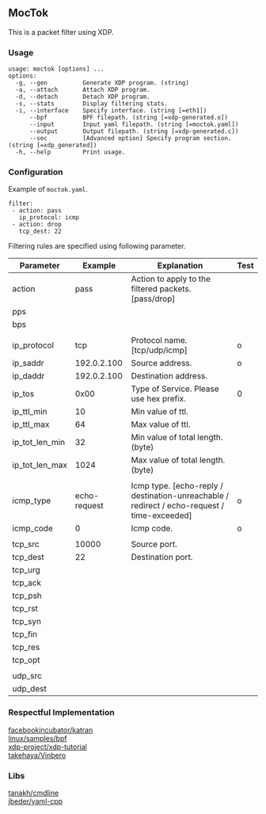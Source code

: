## MocTok
This is a packet filter using XDP.

### Usage

```
usage: moctok [options] ... 
options:
  -g, --gen          Generate XDP program. (string)
  -a, --attach       Attach XDP program.
  -d, --detach       Detach XDP program.
  -s, --stats        Display filtering stats.
  -i, --interface    Specify interface. (string [=eth1])
      --bpf          BPF filepath. (string [=xdp-generated.o])
      --input        Input yaml filepath. (string [=moctok.yaml])
      --output       Output filepath. (string [=xdp-generated.c])
      --sec          [Advanced option] Specify program section. (string [=xdp_generated])
  -h, --help         Print usage.
```

### Configuration
Example of `moctok.yaml`. 

```
filter:
 - action: pass
   ip_protocol: icmp
 - action: drop
   tcp_dest: 22
```

Filtering rules are specified using following parameter.

| **Parameter**  | **Example**  | **Explanation**                                                                             | **Test** |
|----------------|--------------|---------------------------------------------------------------------------------------------|----------|
| action         | pass         | Action to apply to the filtered packets. [pass/drop]                                        |          |
| pps            |              |                                                                                             |          |
| bps            |              |                                                                                             |          |
|                |              |                                                                                             |          |
| ip_protocol    | tcp          | Protocol name. [tcp/udp/icmp]                                                               | o        |
| ip_saddr       | 192.0.2.100  | Source address.                                                                             | o        |
| ip_daddr       | 192.0.2.100  | Destination address.                                                                        |          |
| ip_tos         | 0x00         | Type of Service. Please use hex prefix.                                                     | 0        |
| ip_ttl_min     | 10           | Min value of ttl.                                                                           |          |
| ip_ttl_max     | 64           | Max value of ttl.                                                                           |          |
| ip_tot_len_min | 32           | Min value of total length.(byte)                                                            |          |
| ip_tot_len_max | 1024         | Max value of total length.(byte)                                                            |          |
|                |              |                                                                                             |          |
| icmp_type      | echo-request | Icmp type. [echo-reply / destination-unreachable / redirect / echo-request / time-exceeded] | o        |
| icmp_code      | 0            | Icmp code.                                                                                  | o        |
|                |              |                                                                                             |          |
| tcp_src        | 10000        | Source port.                                                                                |          |
| tcp_dest       | 22           | Destination port.                                                                           |          |
| tcp_urg        |              |                                                                                             |          |
| tcp_ack        |              |                                                                                             |          |
| tcp_psh        |              |                                                                                             |          |
| tcp_rst        |              |                                                                                             |          |
| tcp_syn        |              |                                                                                             |          |
| tcp_fin        |              |                                                                                             |          |
| tcp_res        |              |                                                                                             |          |
| tcp_opt        |              |                                                                                             |          |
|                |              |                                                                                             |          |
| udp_src        |              |                                                                                             |          |
| udp_dest       |              |                                                                                             |          |


### Respectful Implementation
[facebookincubator/katran](https://github.com/facebookincubator/katran)  
[linux/samples/bpf](https://github.com/torvalds/linux/tree/master/samples/bpf)  
[xdp-project/xdp-tutorial](https://github.com/xdp-project/xdp-tutorial)  
[takehaya/Vinbero](https://github.com/takehaya/Vinbero)  


### Libs
[tanakh/cmdline](https://github.com/tanakh/cmdline)  
[jbeder/yaml-cpp](https://github.com/jbeder/yaml-cpp)  
